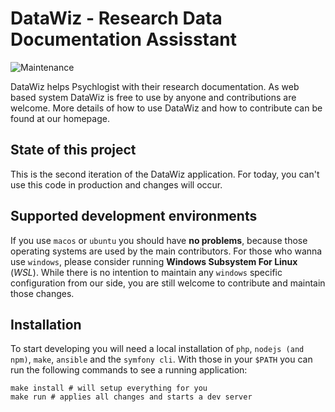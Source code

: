 # DataWiz - Research Data Documentation Assisstant
![Maintenance](https://img.shields.io/maintenance/yes/2020)


DataWiz helps Psychlogist with their research documentation. 
As web based system DataWiz is free to use by anyone and contributions are welcome.
More details of how to use DataWiz and how to contribute can be found at our homepage.

## State of this project

This is the second iteration of the DataWiz application.
For today, you can't use this code in production and changes will occur.

## Supported development environments

If you use `macos` or `ubuntu` you should have __no problems__, 
because those operating systems are used by the main contributors.
For those who wanna use `windows`, please consider running __Windows Subsystem For Linux__ (_WSL_).
While there is no intention to maintain any `windows` specific configuration from our side, 
you are still welcome to contribute and maintain those changes.

## Installation

To start developing you will need a local installation of `php`, `nodejs (and npm)`, `make`, `ansible` and the `symfony cli`.
With those in your `$PATH` you can run the following commands to see a running application:

```
make install # will setup everything for you
make run # applies all changes and starts a dev server

```
